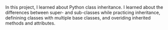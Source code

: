 In this project, I learned about Python class inheritance. I learned about the differences between super- and sub-classes while practicing inheritance, definining classes with multiple base classes, and overiding inherited methods and attributes.